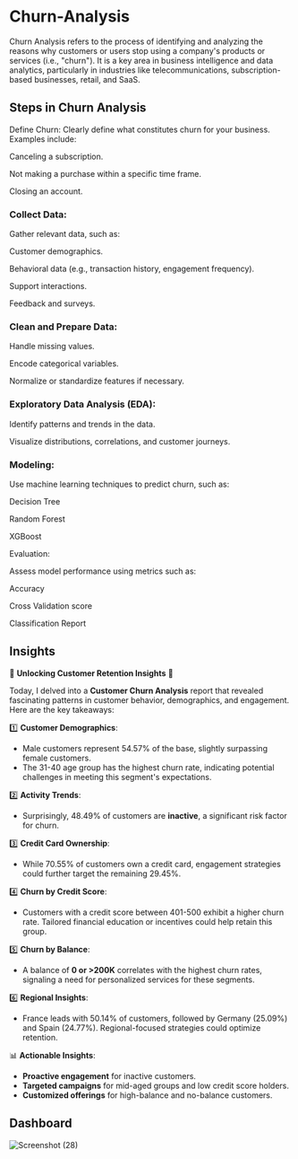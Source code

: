 # Churn-Analysis

Churn Analysis refers to the process of identifying and analyzing the reasons why customers or users stop using a company's products or services (i.e., "churn"). It is a key area in business intelligence and data analytics, particularly in industries like telecommunications, subscription-based businesses, retail, and SaaS.

## Steps in Churn Analysis

 Define Churn: Clearly define what constitutes churn for your business. Examples include:

Canceling a subscription.

Not making a purchase within a specific time frame.

Closing an account.

### Collect Data:
Gather relevant data, such as:

Customer demographics.

Behavioral data (e.g., transaction history, engagement frequency).

Support interactions.

Feedback and surveys.

### Clean and Prepare Data:

Handle missing values.

Encode categorical variables.

Normalize or standardize features if necessary.

### Exploratory Data Analysis (EDA):

Identify patterns and trends in the data.

Visualize distributions, correlations, and customer journeys.

### Modeling:
Use machine learning techniques to predict churn, such as:

Decision Tree

Random Forest

XGBoost 

Evaluation:

Assess model performance using metrics such as:

Accuracy

Cross Validation score

Classification Report

## Insights
 

🚀 **Unlocking Customer Retention Insights** 🚀  

Today, I delved into a **Customer Churn Analysis** report that revealed fascinating patterns in customer behavior, demographics, and engagement. Here are the key takeaways:  

1️⃣ **Customer Demographics**:  
   - Male customers represent 54.57% of the base, slightly surpassing female customers.  
   - The 31-40 age group has the highest churn rate, indicating potential challenges in meeting this segment's expectations.  

2️⃣ **Activity Trends**:  
   - Surprisingly, 48.49% of customers are **inactive**, a significant risk factor for churn.  

3️⃣ **Credit Card Ownership**:  
   - While 70.55% of customers own a credit card, engagement strategies could further target the remaining 29.45%.  

4️⃣ **Churn by Credit Score**:  
   - Customers with a credit score between 401-500 exhibit a higher churn rate. Tailored financial education or incentives could help retain this group.  

5️⃣ **Churn by Balance**:  
   - A balance of **0 or >200K** correlates with the highest churn rates, signaling a need for personalized services for these segments.  

6️⃣ **Regional Insights**:  
   - France leads with 50.14% of customers, followed by Germany (25.09%) and Spain (24.77%). Regional-focused strategies could optimize retention.  

📊 **Actionable Insights**:  
   - **Proactive engagement** for inactive customers.  
   - **Targeted campaigns** for mid-aged groups and low credit score holders.  
   - **Customized offerings** for high-balance and no-balance customers.  


## Dashboard
![Screenshot (28)](https://github.com/user-attachments/assets/c2d60890-91f9-443e-be35-5ea54753a2f0)

